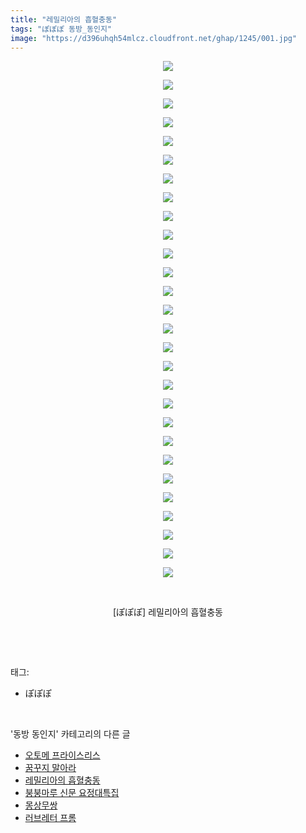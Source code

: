 ```yaml
---
title: "레밀리아의 흡혈충동"
tags: "ぽぽぽ 동방_동인지"
image: "https://d396uhqh54mlcz.cloudfront.net/ghap/1245/001.jpg"
---
```

<div class="article">
<p style="text-align: center; clear: none; float: none;"><img src="{{ site.imgserver7 }}/ghap/1245/001.jpg"/></p>
<p style="text-align: center; clear: none; float: none;"><img src="{{ site.imgserver7 }}/ghap/1245/002.jpg"/></p>
<p style="text-align: center; clear: none; float: none;"><img src="{{ site.imgserver7 }}/ghap/1245/003.jpg"/></p>
<p style="text-align: center; clear: none; float: none;"><img src="{{ site.imgserver7 }}/ghap/1245/004.jpg"/></p>
<p style="text-align: center; clear: none; float: none;"><img src="{{ site.imgserver7 }}/ghap/1245/005.jpg"/></p>
<p style="text-align: center; clear: none; float: none;"><img src="{{ site.imgserver7 }}/ghap/1245/006.jpg"/></p>
<p style="text-align: center; clear: none; float: none;"><img src="{{ site.imgserver7 }}/ghap/1245/007.jpg"/></p>
<p style="text-align: center; clear: none; float: none;"><img src="{{ site.imgserver7 }}/ghap/1245/008.jpg"/></p>
<p style="text-align: center; clear: none; float: none;"><img src="{{ site.imgserver7 }}/ghap/1245/009.jpg"/></p>
<p style="text-align: center; clear: none; float: none;"><img src="{{ site.imgserver7 }}/ghap/1245/010.jpg"/></p>
<p style="text-align: center; clear: none; float: none;"><img src="{{ site.imgserver7 }}/ghap/1245/011.jpg"/></p>
<p style="text-align: center; clear: none; float: none;"><img src="{{ site.imgserver7 }}/ghap/1245/012.jpg"/></p>
<p style="text-align: center; clear: none; float: none;"><img src="{{ site.imgserver7 }}/ghap/1245/013.jpg"/></p>
<p style="text-align: center; clear: none; float: none;"><img src="{{ site.imgserver7 }}/ghap/1245/014.jpg"/></p>
<p style="text-align: center; clear: none; float: none;"><img src="{{ site.imgserver7 }}/ghap/1245/015.jpg"/></p>
<p style="text-align: center; clear: none; float: none;"><img src="{{ site.imgserver7 }}/ghap/1245/016.jpg"/></p>
<p style="text-align: center; clear: none; float: none;"><img src="{{ site.imgserver7 }}/ghap/1245/017.jpg"/></p>
<p style="text-align: center; clear: none; float: none;"><img src="{{ site.imgserver7 }}/ghap/1245/018.jpg"/></p>
<p style="text-align: center; clear: none; float: none;"><img src="{{ site.imgserver7 }}/ghap/1245/019.jpg"/></p>
<p style="text-align: center; clear: none; float: none;"><img src="{{ site.imgserver7 }}/ghap/1245/020.jpg"/></p>
<p style="text-align: center; clear: none; float: none;"><img src="{{ site.imgserver7 }}/ghap/1245/021.jpg"/></p>
<p style="text-align: center; clear: none; float: none;"><img src="{{ site.imgserver7 }}/ghap/1245/022.jpg"/></p>
<p style="text-align: center; clear: none; float: none;"><img src="{{ site.imgserver7 }}/ghap/1245/023.jpg"/></p>
<p style="text-align: center; clear: none; float: none;"><img src="{{ site.imgserver7 }}/ghap/1245/024.jpg"/></p>
<p style="text-align: center; clear: none; float: none;"><img src="{{ site.imgserver7 }}/ghap/1245/025.jpg"/></p>
<p style="text-align: center; clear: none; float: none;"><img src="{{ site.imgserver7 }}/ghap/1245/026.jpg"/></p>
<p style="text-align: center; clear: none; float: none;"><img src="{{ site.imgserver7 }}/ghap/1245/027.jpg"/></p>
<p style="text-align: center; clear: none; float: none;"><img src="{{ site.imgserver7 }}/ghap/1245/028.jpg"/></p>
<p style="text-align: center; clear: none; float: none;"><br/></p>
<p style="text-align: center; clear: none; float: none;">[ぽぽぽ] 레밀리아의 흡혈충동</p>
<p><br/></p>
</div><br/>
<div class="tagTrail">
<p>태그: </p>
<ul>
<li>ぽぽぽ</li>
</ul>
</div><br/>
<div class="another">
<p>'동방 동인지' 카테고리의 다른 글</p>
<ul>
<li><a href="/ghap_1248">오토메 프라이스리스</a></li>
<li><a href="/ghap_1247">꿈꾸지 말아라</a></li>
<li><a href="/ghap_1245">레밀리아의 흡혈충동</a></li>
<li><a href="/ghap_1244">붕붕마루 신문 요정대특집</a></li>
<li><a href="/ghap_1243">몽상무쌍</a></li>
<li><a href="/ghap_1242">러브레터 프롬</a></li>
</ul>
</div><br/>
<div class="cb_module cb_fluid">
<div class="cb_wrt cb_profile">
</div><!-- commentList close -->
</div><br/>
